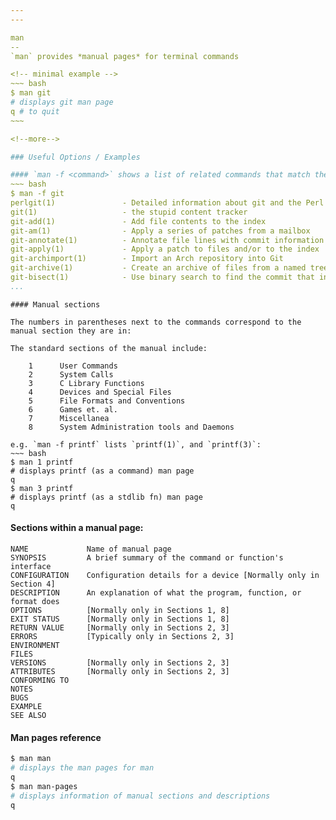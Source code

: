 ```yaml
---
---

man
--
`man` provides *manual pages* for terminal commands

<!-- minimal example -->
~~~ bash
$ man git
# displays git man page
q # to quit
~~~

<!--more-->

### Useful Options / Examples

#### `man -f <command>` shows a list of related commands that match the <command> keyword
~~~ bash
$ man -f git
perlgit(1)               - Detailed information about git and the Perl repository
git(1)                   - the stupid content tracker
git-add(1)               - Add file contents to the index
git-am(1)                - Apply a series of patches from a mailbox
git-annotate(1)          - Annotate file lines with commit information
git-apply(1)             - Apply a patch to files and/or to the index
git-archimport(1)        - Import an Arch repository into Git
git-archive(1)           - Create an archive of files from a named tree
git-bisect(1)            - Use binary search to find the commit that introduced a bug
...
```

~~~
#### Manual sections

The numbers in parentheses next to the commands correspond to the manual section they are in:

The standard sections of the manual include:

    1      User Commands
    2      System Calls
    3      C Library Functions
    4      Devices and Special Files
    5      File Formats and Conventions
    6      Games et. al.
    7      Miscellanea
    8      System Administration tools and Daemons

e.g. `man -f printf` lists `printf(1)`, and `printf(3)`:
~~~ bash
$ man 1 printf
# displays printf (as a command) man page
q
$ man 3 printf
# displays printf (as a stdlib fn) man page
q
~~~

#### Sections within a manual page:
    NAME             Name of manual page
    SYNOPSIS         A brief summary of the command or function's interface
    CONFIGURATION    Configuration details for a device [Normally only in Section 4]
    DESCRIPTION      An explanation of what the program, function, or format does
    OPTIONS          [Normally only in Sections 1, 8]
    EXIT STATUS      [Normally only in Sections 1, 8]
    RETURN VALUE     [Normally only in Sections 2, 3]
    ERRORS           [Typically only in Sections 2, 3]
    ENVIRONMENT
    FILES
    VERSIONS         [Normally only in Sections 2, 3]
    ATTRIBUTES       [Normally only in Sections 2, 3]
    CONFORMING TO
    NOTES
    BUGS
    EXAMPLE
    SEE ALSO

#### Man pages reference
~~~ bash
$ man man
# displays the man pages for man
q
$ man man-pages
# displays information of manual sections and descriptions
q
~~~
